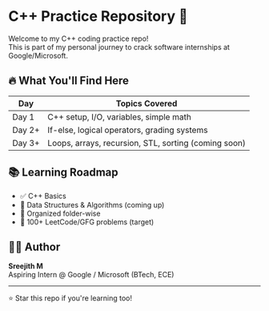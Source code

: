 # C++ Practice Repository 🚀

Welcome to my C++ coding practice repo!  
This is part of my personal journey to crack software internships at Google/Microsoft.

## 🔥 What You'll Find Here

| Day    | Topics Covered |
|--------|----------------|
| Day 1  | C++ setup, I/O, variables, simple math |
| Day 2+ | If-else, logical operators, grading systems |
| Day 3+ | Loops, arrays, recursion, STL, sorting (coming soon) |

## 📚 Learning Roadmap
- ✅ C++ Basics
- 🔄 Data Structures & Algorithms (coming up)
- 📁 Organized folder-wise
- 🧠 100+ LeetCode/GFG problems (target)

## 👨‍💻 Author
**Sreejith M**  
Aspiring Intern @ Google / Microsoft (BTech, ECE)

---

⭐️ Star this repo if you're learning too!
